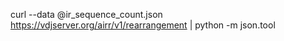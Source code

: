 curl --data @ir_sequence_count.json https://vdjserver.org/airr/v1/rearrangement | python -m json.tool
